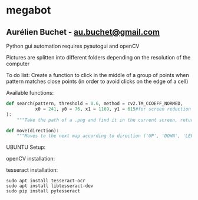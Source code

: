 # megabot
## Aurélien Buchet - au.buchet@gmail.com

Python gui automation
requires pyautogui and openCV

Pictures are splitten into different folders depending on the resolution of the computer

To do list:
Create a function to click in the middle of a group of points when pattern matches close points (in order to avoid clicks on the edge of a cell)

Available functions:
```python
def search(pattern, threshold = 0.6, method = cv2.TM_CCOEFF_NORMED,
           x0 = 241, y0 = 76, x1 = 1169, y1 = 615#for screen reduction in order to reduce elapsed time
):
    """Take the path of a .png and find it in the current screen, returns the positions of the pattern in the screen"""

def move(direction):
    """Moves to the next map according to direction ('UP', 'DOWN', 'LEFT' or 'RIGHT')"""


```

UBUNTU Setup:

openCV installation:

tesseract installation:
```shell
sudo apt install tesseract-ocr
sudo apt install libtesseract-dev
sudo pip install pytesseract
```
